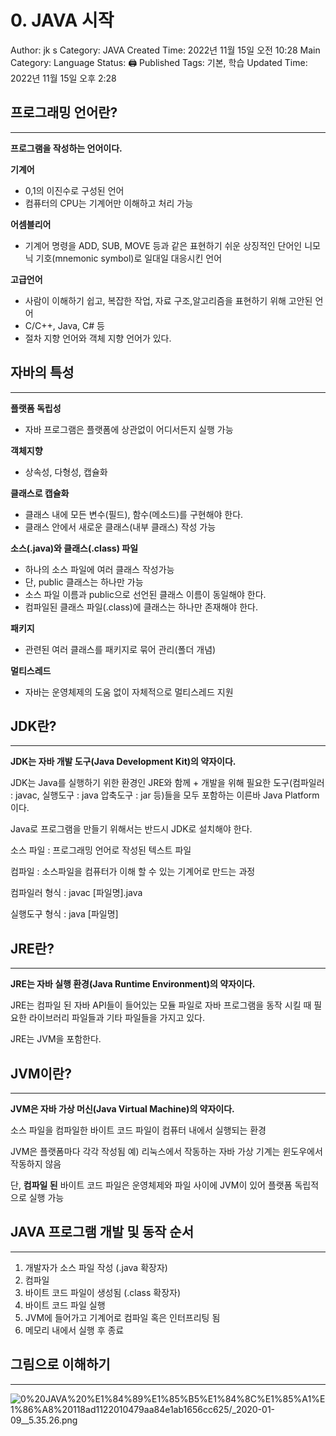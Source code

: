 # 0. JAVA 시작

Author: jk s
Category: JAVA
Created Time: 2022년 11월 15일 오전 10:28
Main Category: Language
Status: 🖨 Published
Tags: 기본, 학습
Updated Time: 2022년 11월 15일 오후 2:28

## 프로그래밍 언어란?

---

**프로그램을 작성하는 언어이다.**

**기계어**

- 0,1의 이진수로 구성된 언어
- 컴퓨터의 CPU는 기계어만 이해하고 처리 가능

**어셈블리어**

- 기계어 명령을 ADD, SUB, MOVE 등과 같은 표현하기 쉬운 상징적인 단어인 니모닉 기호(mnemonic symbol)로 일대일 대응시킨 언어

**고급언어**

- 사람이 이해하기 쉽고, 복잡한 작업, 자료 구조,알고리즘을 표현하기 위해 고안된 언어
- C/C++, Java, C# 등
- 절차 지향 언어와 객체 지향 언어가 있다.

## 자바의 특성

---

**플랫폼 독립성**

- 자바 프로그램은 플랫폼에 상관없이 어디서든지 실행 가능

**객체지향**

- 상속성, 다형성, 캡슐화

**클래스로 캡슐화**

- 클래스 내에 모든 변수(필드), 함수(메소드)를 구현해야 한다.
- 클래스 안에서 새로운 클래스(내부 클래스) 작성 가능

**소스(.java)와 클래스(.class) 파일**

- 하나의 소스 파일에 여러 클래스 작성가능
- 단, public 클래스는 하나만 가능
- 소스 파일 이름과 public으로 선언된 클래스 이름이 동일해야 한다.
- 컴파일된 클래스 파일(.class)에 클래스는 하나만 존재해야 한다.

**패키지**

- 관련된 여러 클래스를 패키지로 묶어 관리(폴더 개념)

**멀티스레드**

- 자바는 운영체제의 도움 없이 자체적으로 멀티스레드 지원

## JDK란?

---

**JDK는 자바 개발 도구(Java Development Kit)의 약자이다.**

JDK는 Java를 실행하기 위한 환경인 JRE와 함께 + 개발을 위해 필요한 도구(컴파일러 : javac, 실행도구 : java 압축도구 : jar 등)들을 모두 포함하는 이른바 Java Platform이다.

Java로 프로그램을 만들기 위해서는 반드시 JDK로 설치해야 한다.

소스 파일 : 프로그래밍 언어로 작성된 텍스트 파일

컴파일 : 소스파일을 컴퓨터가 이해 할 수 있는 기계어로 만드는 과정

컴파일러 형식 : javac [파일명].java

실행도구 형식 : java [파일명]

## JRE란?

---

**JRE는 자바 실행 환경(Java Runtime Environment)의 약자이다.**

JRE는 컴파일 된 자바 API들이 들어있는 모듈 파일로 자바 프로그램을 동작 시킬 때 필요한 라이브러리 파일들과 기타 파일들을 가지고 있다. 

JRE는 JVM을 포함한다.

## JVM이란?

---

**JVM은 자바 가상 머신(Java Virtual Machine)의 약자이다.**

소스 파일을 컴파일한 바이트 코드 파일이 컴퓨터 내에서 실행되는 환경

JVM은 플랫폼마다 각각 작성됨 예) 리눅스에서 작동하는 자바 가상 기계는 윈도우에서 작동하지 않음

단, **컴파일 된** 바이트 코드 파일은 운영체제와 파일 사이에 JVM이 있어 플랫폼 독립적으로 실행 가능

## ****JAVA 프로그램 개발 및 동작 순서****

---

1. 개발자가 소스 파일 작성 (.java 확장자)
2. 컴파일
3. 바이트 코드 파일이 생성됨 (.class 확장자)
4. 바이트 코드 파일 실행
5. JVM에 들어가고 기계어로 컴파일 혹은 인터프리팅 됨
6. 메모리 내에서 실행 후 종료

## 그림으로 이해하기

---

![0%20JAVA%20%E1%84%89%E1%85%B5%E1%84%8C%E1%85%A1%E1%86%A8%20118ad1122010479aa84e1ab1656cc625/_2020-01-09__5.35.26.png](0%20JAVA%20%E1%84%89%E1%85%B5%E1%84%8C%E1%85%A1%E1%86%A8%20118ad1122010479aa84e1ab1656cc625/_2020-01-09__5.35.26.png)